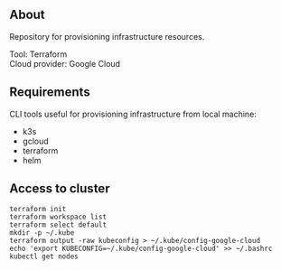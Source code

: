 ## About
Repository for provisioning infrastructure resources.  

Tool: Terraform  
Cloud provider: Google Cloud

## Requirements
CLI tools useful for provisioning infrastructure from local machine:
- k3s
- gcloud
- terraform
- helm

## Access to cluster
```
terraform init
terraform workspace list
terraform select default
mkdir -p ~/.kube
terraform output -raw kubeconfig > ~/.kube/config-google-cloud
echo 'export KUBECONFIG=~/.kube/config-google-cloud' >> ~/.bashrc
kubectl get nodes
```

